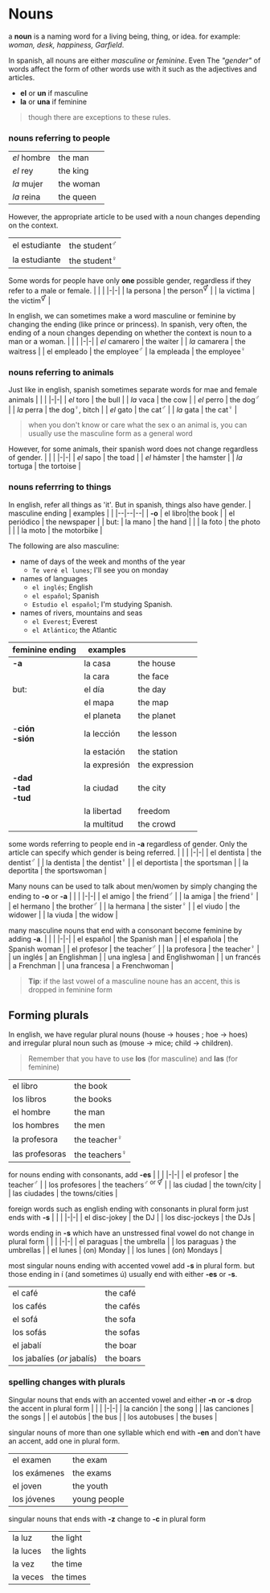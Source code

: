 # Nouns
a **noun** is a naming word for a living being, thing, or idea. for example: *woman, desk, happiness, Garfield*. 

In spanish, all nouns are either *masculine* or *feminine*. Even The *"gender"* of words affect the form of other words use with it such as the adjectives and articles.
- **el** or **un** if masculine
- **la** or **una** if feminine
> though there are exceptions to these rules.

### nouns referring to people 
| | |
|--|--|
| *el* hombre | the man   |
| *el* rey    | the king  |
| *la* mujer  | the woman |
| *la* reina  | the queen |

However, the appropriate article to be used with a noun changes depending on the context.

| | |
|--|--|
| el estudiante | the student<sup>♂</sup> | 
| la estudiante | the student<sup>♀</sup> |


Some words for people have only **one** possible gender, regardless if they refer to a male or female.
| | |
|-|-|
| la persona | the person<sup>⚥</sup> |
| la victima | the victim<sup>⚥</sup> |

In english, we can sometimes make a word masculine or feminine by changing the ending (like prince or princess). In spanish, very often, the ending of a noun changes depending on whether the context is noun to a man or a woman.
| | |
|-|-|
| *el* camarero | the waiter |
| *la* camarera | the waitress |
| el empleado | the employee<sup>♂</sup>
| la empleada | the employee<sup>♀</sup>

### nouns referring to animals
Just like in english, spanish sometimes separate words for mae and female animals
| | |
|-|-|
| *el* toro | the bull |
| *la* vaca | the cow |
| *el* perro | the dog<sup>♂</sup> |
| *la* perra | the dog<sup>♀</sup>, bitch |
| *el* gato | the cat<sup>♂</sup> |
| *la* gata | the cat<sup>♀</sup> | 

> when you don't know or care what the sex o an animal is, you can usually use the masculine form as a general word

However, for some animals, their spanish word does not change regardless of gender.
| | |
|-|-|
| *el* sapo | the toad |
| *el* hámster | the hamster |
| *la* tortuga | the tortoise |

### nouns referrring to things
In english, refer all things as 'it'. But in spanish, things also have gender.
| masculine ending | examples | |
|--|--|--|
| **-o** | el libro|the book
| | el periódico | the newspaper |
| but: | la mano | the hand |
| | la foto | the photo |
| | la moto | the motorbike |

The following are also masculine:
- name of days of the week and months of the year
    - `Te veré el lunes`; I'll see you on monday
- names of languages
    - `el inglés`; English
    - `el español`; Spanish
    - `Estudio el español`; I'm studying Spanish.
- names of rivers, mountains and seas
    - `el Everest`; Everest
    - `el Atlántico`; the Atlantic

| feminine ending | examples | |
|-|-|-|
|**-a**| la casa | the house
| | la cara | the face |
| but: | el día | the day
| | el mapa | the map
| | el planeta | the planet | 
|-**ción<br>-sión** |la lección | the lesson
| | la estación | the station
| | la expresión | the expression |
| **-dad<br>-tad<br>-tud** | la ciudad | the city
| | la libertad | freedom |
| | la multitud | the crowd |

some words referring to people end in **-a** regardless of gender. Only the article can specify which gender is being referred.
| | |
|-|-|
| el dentista | the dentist<sup>♂</sup> |
| la dentista | the dentist<sup>♀</sup> |
| el deportista | the sportsman |
| la deportita | the sportswoman | 

Many nouns can be used to talk about men/women by simply changing the ending to **-o** or **-a**
| | |
|-|-|
| el amigo | the friend<sup>♂</sup> |
| la amiga | the friend<sup>♀</sup> |
| el hermano | the brother<sup>♂</sup> |
| la hermana | the sister<sup>♀</sup> |
| el viudo | the widower |
| la viuda | the widow |


many masculine nouns that end with a consonant become feminine by adding **-a**.
| | |
|-|-|
| el español | the Spanish man | 
| el española | the Spanish woman |
| el profesor | the teacher<sup>♂</sup> |
| la profesora | the teacher<sup>♀</sup> |
| un inglés | an Englishman | 
| una inglesa | and Englishwoman |
| un francés | a Frenchman |
| una francesa | a Frenchwoman | 

> **Tip**: if the last vowel of a masculine noune has an accent, this is dropped in feminine form

## Forming plurals
In english, we have regular plural nouns (house → houses ; hoe → hoes) and irregular plural noun such as (mouse → mice; child → children).

> Remember that you have to use **los** (for masculine) and **las** (for feminine)

| | |
|-|-|
| el libro | the book
| los libros | the books |
| el hombre | the man |
| los hombres | the men |
| la profesora | the teacher<sup>♀</sup> |
| las profesoras | the teachers<sup>♀</sup> |

for nouns ending with consonants, add **-es**
| | |
|-|-|
| el profesor | the teacher<sup>♂</sup> |
| los profesores | the teachers<sup>♂ or ⚥</sup> |
| las ciudad | the town/city |
| las ciudades | the towns/cities |

foreign words such as english ending with consonants in plural form just ends with **-s**
| | |
|-|-|
| el disc-jokey | the DJ |
| los disc-jockeys | the DJs |

 words ending in **-s** which have an unstressed final vowel do not change in plural form
 | | |
 |-|-|
 | el paraguas | the umbrella |
 | los paraguas } the umbrellas |
 | el lunes | (on) Monday |
 | los lunes | (on) Mondays |

most singular nouns ending with accented vowel add **-s** in plural form. but those ending in í (and sometimes ú) usually end with either **-es** or **-s**.

| | |
|-|-|
| el café | the café |
| los cafés | the cafés |
| el sofá | the sofa |
| los sofás | the sofas |
| el jabalí | the boar |
| los jabalíes (*or* jabalís) | the boars |

### spelling changes with plurals 
Singular nouns that ends with an accented vowel and either **-n** or **-s** drop the accent in plural form
| | |
|-|-|
| la canción | the song |
| las canciones | the songs |
| el autobús | the bus |
| los autobuses | the buses |

singular nouns of more than one syllable which end with **-en** and don't have an accent, add one in plural form.

| | |
|-|-|
| el examen | the exam |
| los exámenes | the exams |
| el joven | the youth |
| los jóvenes | young people |

singular nouns that ends with **-z** change to **-c** in plural form

| | |
|-|-|
| la luz | the light |
| la luces | the lights |
| la vez | the time | 
| la veces | the times |